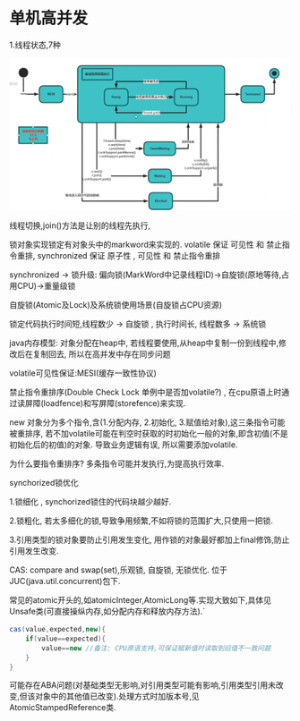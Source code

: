 # 单机高并发

1.线程状态,7种

![image-20201116224400140](images/image-20201116224400140.png)

线程切换,join()方法是让别的线程先执行,

锁对象实现锁定有对象头中的markword来实现的. volatile 保证 可见性 和 禁止指令重排, synchronized 保证 原子性 , 可见性 和 禁止指令重排

synchronized -> 锁升级: 偏向锁(MarkWord中记录线程ID)->自旋锁(原地等待,占用CPU)->重量级锁

自旋锁(Atomic及Lock)及系统锁使用场景(自旋锁占CPU资源)

锁定代码执行时间短,线程数少 -> 自旋锁 , 执行时间长, 线程数多 -> 系统锁  

java内存模型: 对象分配在heap中, 若线程要使用,从heap中复制一份到线程中,修改后在复制回去, 所以在高并发中存在同步问题

volatile可见性保证:MESI(缓存一致性协议)

禁止指令重排序(Double Check Lock 单例中是否加volatile?) , 在cpu原语上时通过读屏障(loadfence)和写屏障(storefence)来实现.

new 对象分为多个指令,含(1.分配内存, 2.初始化, 3.赋值给对象),这三条指令可能被重排序, 若不加volatile可能在判空时获取的时初始化一般的对象,即含初值(不是初始化后的初值)的对象. 导致业务逻辑有误, 所以需要添加volatile. 

为什么要指令重排序? 多条指令可能并发执行,为提高执行效率.

synchorized锁优化

1.锁细化 , synchorized锁住的代码块越少越好. 

2.锁粗化, 若太多细化的锁,导致争用频繁,不如将锁的范围扩大,只使用一把锁.

3.引用类型的锁对象要防止引用发生变化, 用作锁的对象最好都加上final修饰,防止引用发生改变.

CAS: compare and swap(set),乐观锁, 自旋锁, 无锁优化. 位于JUC(java.util.concurrent)包下.

常见的atomic开头的,如atomicInteger,AtomicLong等.实现大致如下,具体见Unsafe类(可直接操纵内存,如分配内存和释放内存方法).`

```java
cas(value,expected,new){
	if(value==expected){
		value==new //备注: CPU原语支持,可保证赋新值时读取到旧值不一致问题
	}
}
```

可能存在ABA问题(对基础类型无影响,对引用类型可能有影响,引用类型引用未改变,但该对象中的其他值已改变).处理方式时加版本号,见AtomicStampedReference类.

